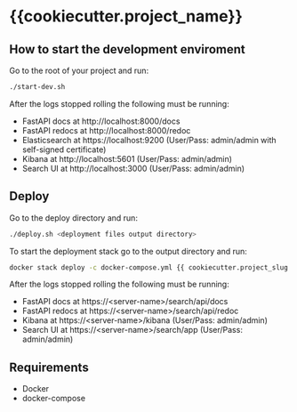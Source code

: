 # {{cookiecutter.project_name}}

## How to start the development enviroment

Go to the root of your project and run:
```bash
./start-dev.sh
```

After the logs stopped rolling the following must be running:

* FastAPI docs at http://localhost:8000/docs
* FastAPI redocs at http://localhost:8000/redoc
* Elasticsearch at https://localhost:9200 (User/Pass: admin/admin with self-signed certificate)
* Kibana at http://localhost:5601 (User/Pass: admin/admin)
* Search UI at http://localhost:3000 (User/Pass: admin/admin)

## Deploy

Go to the deploy directory and run:
```bash
./deploy.sh <deployment files output directory>
```

To start the deployment stack go to the output directory and run:
```bash
docker stack deploy -c docker-compose.yml {{ cookiecutter.project_slug }}
```
After the logs stopped rolling the following must be running:

* FastAPI docs at https://<server-name\>/search/api/docs
* FastAPI redocs at https://<server-name\>/search/api/redoc
* Kibana at https://<server-name\>/kibana (User/Pass: admin/admin)
* Search UI at https://<server-name\>/search/app (User/Pass: admin/admin)


## Requirements

* Docker
* docker-compose